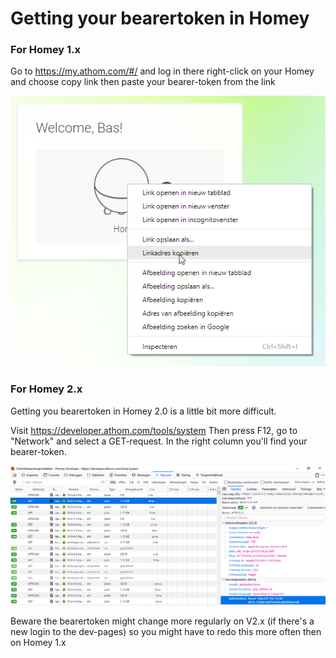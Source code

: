 # Getting your bearertoken in Homey

### For Homey 1.x
Go to https://my.athom.com/#/ and log in there
right-click on your Homey and choose copy link
then paste your bearer-token from the link  

![findbearer](images/bearer.png)

### For Homey 2.x
Getting you bearertoken in Homey 2.0 is a little bit more difficult.

Visit https://developer.athom.com/tools/system
Then press F12, go to "Network" and select a GET-request. In the right column you'll find your bearer-token.  

![findbearer](images/findbearer.png)

Beware the bearertoken might change more regularly on V2.x (if there's a new login to the dev-pages) so you might have to redo this more often then on Homey 1.x
